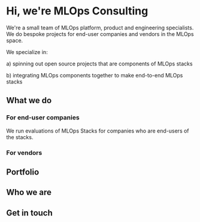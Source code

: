 <style>
.md-sidebar--primary { display:none; }
</style>

# Hi, we're MLOps Consulting



We're a small team of MLOps platform, product and engineering specialists.
We do bespoke projects for end-user companies and vendors in the MLOps space.

We specialize in:

a) spinning out open source projects that are components of MLOps stacks

b) integrating MLOps components together to make end-to-end MLOps stacks

## What we do 

### For end-user companies

We run evaluations of MLOps Stacks for companies who are end-users of the stacks.



### For vendors

## Portfolio

## Who we are

## Get in touch

